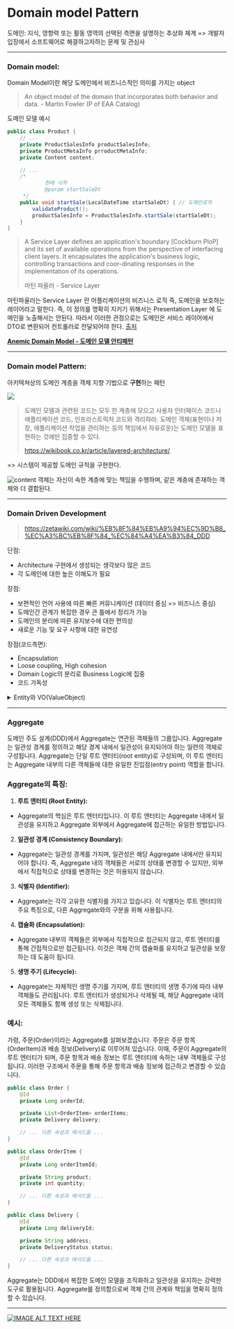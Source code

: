 # Domain model Pattern

도메인: 지식, 영향력 또는 활동 영역의 선택된 측면을 설명하는 추상화 체계 => 개발자 입장에서 소프트웨어로 해결하고자하는 문제 및 관심사
___

### Domain model:

Domain Model이란 해당 도메인에서 비즈니스적인 의미를 가지는 object

> An object model of the domain that incorporates both behavior and data. - Martin Fowler (P of EAA Catalog)
>

도메인 모델 예시

```java
public class Product {
    // ...
    private ProductSalesInfo productSalesInfo;
    private ProductMetaInfo prroductMetaInfo;
    private Content content;

    // ...
    /*
            판매 시작
            @param startSaleDt
     */
    public void startSale(LocalDateTime startSaleDt) { // 도메인로직
        validateProduct();
        productSalesInfo = ProductSalesInfo.startSale(startSaleDt);
    }
}
```

> A Service Layer defines an application's boundary [Cockburn PloP] and its set of available operations from the
> perspective of interfacing client layers. It encapsulates the application's business logic, controlling transactions
> and
> coor-dinating responses in the implementation of its operations.
>
>마틴 파울러 - Service Layer
>
마틴파울러는 Service Layer 란 어플리케이션의 비즈니스 로직 즉, 도메인을 보호하는 레이어라고 말한다. 즉, 이 정의를 명확히 지키기 위해서는 Presentation Layer 에 도메인을 노출해서는
안된다. 따라서 이러한 관점으로는 도메인은 서비스 레이어에서 DTO로 변환되어 컨트롤러로 전달되어야 한다.
[출처](https://hudi.blog/data-transfer-object/)

**[Anemic Domain Model - 도메인 모델 안티패턴](anemicDomainModel.md)**

___

### Domain model Pattern:

아키텍쳐상의 도메인 계층을 객체 지향 기법으로 **구현**하는 패턴

![](https://wikibook.co.kr/images/readit/20141002/table4-1.png)

> 도메인 모델과 관련된 코드는 모두 한 계층에 모으고 사용자 인터페이스 코드나 애플리케이션 코드, 인프라스트럭처 코드와 격리하라. 도메인 객체(표현이나 저장, 애플리케이션 작업을 관리하는 등의 책임에서 자유로운)는
> 도메인 모델을 표현하는 것에만 집중할 수 있다.
>
> https://wikibook.co.kr/article/layered-architecture/

=> 시스템이 제공할 도메인 규칙을 구현한다.

![content](https://wikibook.co.kr/images/readit/20141002/figure4-1.png)
객체는 자신이 속한 계층에 맞는 책임을 수행하며, 같은 계층에 존재하는 객체와 더 결합된다.
___

### Domain Driven Development

> https://zetawiki.com/wiki/%EB%8F%84%EB%A9%94%EC%9D%B8_%EC%A3%BC%EB%8F%84_%EC%84%A4%EA%B3%84_DDD
>
단점:

- Architecture 구현에서 생성되는 생각보다 많은 코드
- 각 도메인에 대한 높은 이해도가 필요

장점:

- 보편적인 언어 사용에 따른 빠른 커뮤니케이션 (데이터 중심 => 비즈니스 중심)
- 도메인간 관계가 복잡한 경우 큰 틀에서 정리가 가능
- 도메인의 분리에 따른 유지보수에 대한 편의성
- 새로운 기능 및 요구 사항에 대한 유연성

장점(코드측면):

- Encapsulation
- Loose coupling, High cohesion
- Domain Logic의 분리로 Business Logic에 집중
- 코드 가독성

<details><summary>Entity와 VO(ValueObject)</summary>
도메인 모델은 id 여부에 따라 Entity와 VO(ValueObject)로 나뉜다.

**Entity**

- id가 있어 각각의 개체를 고유하게 식별 할 수 있는 경우
- 엄밀히 불변은 아니고 시간이 지나면서 상태가 변경될 수 있는 대상임. (그러나 이와 별개로 앱단에서는 불변 객체로 처리하는 것이 좋다. 함수형.)
- e.g., Member

**VO ( value object )**

- id가 없음
- To avoid aliasing bugs I follow a simple but important rule:value objects should be immutable .
- 필드 값 상태가 같다면 같은 객체로 처리해도 되는 경우
    - 그래서 이름이 ‘value’ object임. (반대 되는 개념 : reference object)
    - 참조가 아니라 값으로 동등함을 비교하는게 더 자연스러운 대상들.
    - 따라서 equals, hashCode 구현 필수
- e.g., Money


- 특별히 비즈니스 적인 의미를 가지지 않아도, 데이터 뭉치를 하나로 묶어주는 클래스도 VO로 본다 - 리팩터링 6.8절

    - 지금은 아니더라도, 이렇게 만들어진 VO는 시간이 지나면서 로직과 책임을 가지게 되어 진정한 Domain Model이 되는 경우가 많다.
    - larger structures can often be programmed as value objects if they don’t have any conceptual identity or don’t
      need share references around a program.

> 출처: https://umbum.dev/1203/
>
</details>


___

### Aggregate

도메인 주도 설계(DDD)에서 Aggregate는 연관된 객체들의 그룹입니다. Aggregate는 일관성 경계를 정의하고 해당 경계 내에서 일관성이 유지되어야 하는 일련의 객체로 구성됩니다. Aggregate는 단일
루트 엔터티(root entity)로 구성되며, 이 루트 엔터티는 Aggregate 내부의 다른 객체들에 대한 유일한 진입점(entry point) 역할을 합니다.

### Aggregate의 특징:

1. **루트 엔터티 (Root Entity):**

- Aggregate의 핵심은 루트 엔터티입니다. 이 루트 엔터티는 Aggregate 내에서 일관성을 유지하고 Aggregate 외부에서 Aggregate에 접근하는 유일한 방법입니다.

2. **일관성 경계 (Consistency Boundary):**

- Aggregate는 일관성 경계를 가지며, 일관성은 해당 Aggregate 내에서만 유지되어야 합니다. 즉, Aggregate 내의 객체들은 서로의 상태를 변경할 수 있지만, 외부에서 직접적으로 상태를 변경하는
  것은 허용되지 않습니다.

3. **식별자 (Identifier):**

- Aggregate는 각각 고유한 식별자를 가지고 있습니다. 이 식별자는 루트 엔터티의 주요 특징으로, 다른 Aggregate와의 구분을 위해 사용됩니다.

4. **캡슐화 (Encapsulation):**

- Aggregate 내부의 객체들은 외부에서 직접적으로 접근되지 않고, 루트 엔터티를 통해 간접적으로만 접근됩니다. 이것은 객체 간의 캡슐화를 유지하고 일관성을 보장하는 데 도움이 됩니다.

5. **생명 주기 (Lifecycle):**

- Aggregate는 자체적인 생명 주기를 가지며, 루트 엔터티의 생명 주기에 따라 내부 객체들도 관리됩니다. 루트 엔터티가 생성되거나 삭제될 때, 해당 Aggregate 내의 모든 객체들도 함께 생성 또는
  삭제됩니다.

### 예시:

가령, 주문(Order)이라는 Aggregate를 살펴보겠습니다. 주문은 주문 항목(OrderItem)과 배송 정보(Delivery)로 이루어져 있습니다. 이때, 주문이 Aggregate의 루트 엔터티가 되며, 주문
항목과 배송 정보는 루트 엔터티에 속하는 내부 객체들로 구성됩니다. 이러한 구조에서 주문을 통해 주문 항목과 배송 정보에 접근하고 변경할 수 있습니다.

```java
public class Order {
    @Id
    private Long orderId;

    private List<OrderItem> orderItems;
    private Delivery delivery;

    // ... 다른 속성과 메서드들 ...
}

public class OrderItem {
    @Id
    private Long orderItemId;

    private String product;
    private int quantity;

    // ... 다른 속성과 메서드들 ...
}

public class Delivery {
    @Id
    private Long deliveryId;

    private String address;
    private DeliveryStatus status;

    // ... 다른 속성과 메서드들 ...
}
```

Aggregate는 DDD에서 복잡한 도메인 모델을 조직화하고 일관성을 유지하는 강력한 도구로 활용됩니다. Aggregate를 정의함으로써 객체 간의 관계와 책임을 명확히 정의할 수 있습니다.

---
[![IMAGE ALT TEXT HERE](https://img.youtube.com/vi/4QHvTeeTsj0/0.jpg)](https://youtu.be/4QHvTeeTsj0?si=u_UMRCb_PAcR-qsx&t=431)


